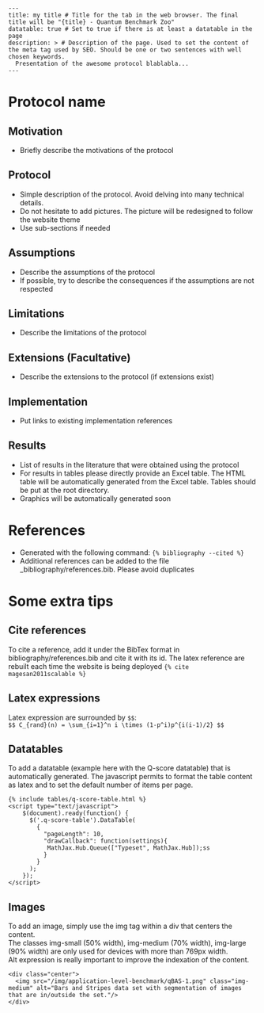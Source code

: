```
---  
title: my title # Title for the tab in the web browser. The final title will be "{title} - Quantum Benchmark Zoo"  
datatable: true # Set to true if there is at least a datatable in the page  
description: > # Description of the page. Used to set the content of the meta tag used by SEO. Should be one or two sentences with well chosen keywords.  
  Presentation of the awesome protocol blablabla...   
---
```

# Protocol name

## Motivation

- Briefly describe the motivations of the protocol

## Protocol

- Simple description of the protocol. Avoid delving into many technical details.
- Do not hesitate to add pictures. The picture will be redesigned to follow the website theme 
- Use sub-sections if needed

## Assumptions 

- Describe the assumptions of the protocol
- If possible, try to describe the consequences if the assumptions are not respected

## Limitations

- Describe the limitations of the protocol

## Extensions (Facultative)

- Describe the extensions to the protocol (if extensions exist)

## Implementation

- Put links to existing implementation references

## Results

- List of results in the literature that were obtained using the protocol
- For results in tables please directly provide an Excel table. The HTML table will be automatically generated from the Excel table. Tables should be put at the root directory. 
- Graphics will be automatically generated soon

# References

- Generated with the following command: `{% bibliography --cited %}`
- Additional references can be added to the file _bibliography/references.bib. Please avoid duplicates 

# Some extra tips

## Cite references

To cite a reference, add it under the BibTex format in bibliography/references.bib and cite it with its id. The latex reference are rebuilt each time the website is being deployed `{% cite magesan2011scalable %}`

## Latex expressions 
Latex expression are surrounded by `$$`:   
`$$ C_{rand}(n) = \sum_{i=1}^n i \times (1-p^i)p^{i(i-1)/2} $$`

## Datatables
To add a datatable (example here with the Q-score datatable) that is automatically generated.
The javascript permits to format the table content as latex and to set the default number of items per page.

```
{% include tables/q-score-table.html %}  
<script type="text/javascript"> 
    $(document).ready(function() {
      $('.q-score-table').DataTable(
        {
          "pageLength": 10,
          "drawCallback": function(settings){
           MathJax.Hub.Queue(["Typeset", MathJax.Hub]);ss
          }  
        }  
      );  
    });  
</script>
```

## Images

To add an image, simply use the img tag within a div that centers the content.  
The classes img-small (50% width), img-medium (70% width), img-large (90% width) are only used for devices with more than 769px width.  
Alt expression is really important to improve the indexation of the content.  

```
<div class="center">
  <img src="/img/application-level-benchmark/qBAS-1.png" class="img-medium" alt="Bars and Stripes data set with segmentation of images that are in/outside the set."/> 
</div>
```
